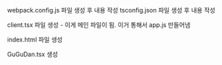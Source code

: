 webpack.config.js 파일 생성 후 내용 작성
tsconfig.json 파일 생성 후 내용 작성

client.tsx 파일 생성 - 이게 메인 파일이 됨. 이거 통해서 app.js 만들어냄

index.html 파일 생성

GuGuDan.tsx 생성
